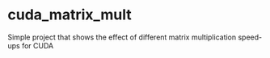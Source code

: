# cuda_matrix_mult
Simple project that shows the effect of different matrix multiplication speed-ups for CUDA
